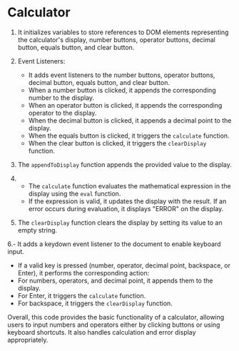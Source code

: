 # Calculator
1.  It initializes variables to store references to DOM elements representing the calculator's display, number buttons, operator buttons, decimal button, equals button, and clear button.


2. Event Listeners:
   - It adds event listeners to the number buttons, operator buttons, decimal button, equals button, and clear button.
   - When a number button is clicked, it appends the corresponding number to the display.
   - When an operator button is clicked, it appends the corresponding operator to the display.
   - When the decimal button is clicked, it appends a decimal point to the display.
   - When the equals button is clicked, it triggers the `calculate` function.
   - When the clear button is clicked, it triggers the `clearDisplay` function.


3. The `appendToDisplay` function appends the provided value to the display.


4. - The `calculate` function evaluates the mathematical expression in the display using the `eval` function.
   - If the expression is valid, it updates the display with the result. If an error occurs during evaluation, it displays "ERROR" on the display.


5.  The `clearDisplay` function clears the display by setting its value to an empty string.


6.- It adds a keydown event listener to the document to enable keyboard input.
  - If a valid key is pressed (number, operator, decimal point, backspace, or Enter), it performs the corresponding action:
  - For numbers, operators, and decimal point, it appends them to the display.
  - For Enter, it triggers the `calculate` function.
  - For backspace, it triggers the `clearDisplay` function.


Overall, this code provides the basic functionality of a calculator, allowing users to input numbers and operators either by clicking buttons or using keyboard shortcuts. It also handles calculation and error display appropriately.

